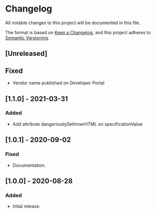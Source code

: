# Changelog

All notable changes to this project will be documented in this file.

The format is based on [Keep a Changelog](https://keepachangelog.com/en/1.0.0/),
and this project adheres to [Semantic Versioning](https://semver.org/spec/v2.0.0.html).

## [Unreleased]

## Fixed
- Vendor name published on Developer Portal

## [1.1.0] - 2021-03-31

### Added

- Add attribute dangerouslySetInnerHTML on specificationValue

## [1.0.1] - 2020-09-02

### Fixed

- Documentation.

## [1.0.0] - 2020-08-28

### Added
- Intial release.
